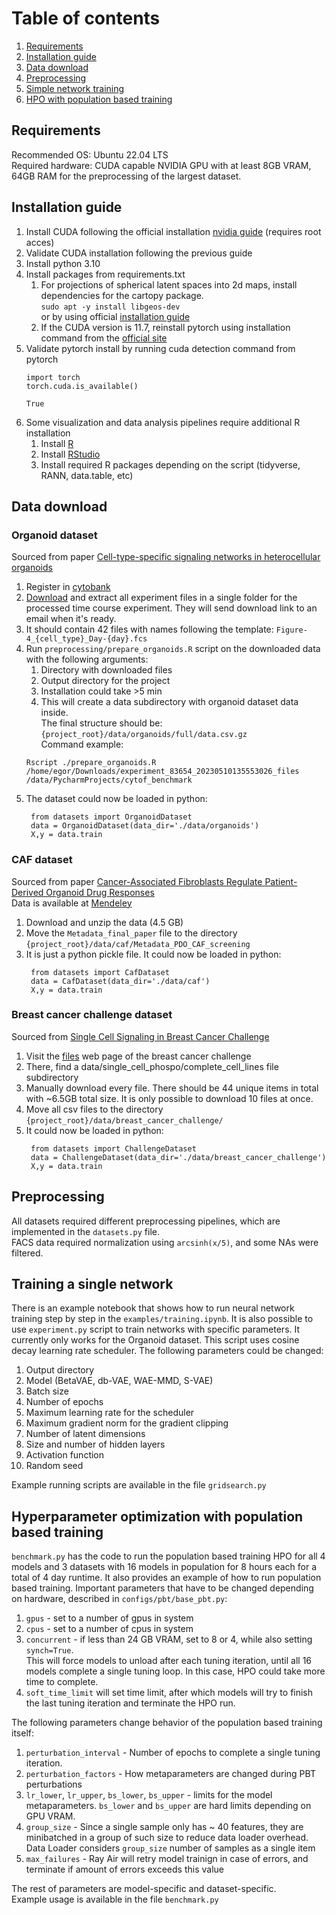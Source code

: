 # Table of contents
1. [Requirements](#requirements)
2. [Installation guide](#install)
3. [Data download](#download)
4. [Preprocessing](#preprocessing)
5. [Simple network training](#training)
6. [HPO with population based training](#pbt)

## Requirements <a name="requirements"/>
Recommended OS: Ubuntu 22.04 LTS  
Required hardware: CUDA capable NVIDIA GPU with at least 8GB VRAM, 64GB RAM for the preprocessing of the largest dataset.
## Installation guide <a name="install"/>
1. Install CUDA following the official installation [nvidia guide](https://docs.nvidia.com/cuda/cuda-installation-guide-linux/index.html) (requires root acces)
2. Validate CUDA installation following the previous guide
3. Install python 3.10 
4. Install packages from requirements.txt
   1. For projections of spherical latent spaces into 2d maps, install dependencies for the cartopy package.  
   `sudo apt -y install libgeos-dev`  
   or by using official [installation guide](https://scitools.org.uk/cartopy/docs/latest/installing.html)
   2. If the CUDA version is 11.7, reinstall pytorch using installation command from the [official site](https://pytorch.org/get-started/locally/)
5. Validate pytorch install by running cuda detection command from pytorch
    ```
    import torch 
    torch.cuda.is_available()
    ```
    ```
    True
    ```
6. Some visualization and data analysis pipelines require additional R installation
   1. Install [R](https://cloud.r-project.org/)
   2. Install [RStudio](https://posit.co/download/rstudio-desktop/)
   3. Install required R packages depending on the script (tidyverse, RANN, data.table, etc)
## Data download <a name="download"/>
### Organoid dataset
Sourced from paper [Cell-type-specific signaling networks in heterocellular organoids](https://www.nature.com/articles/s41592-020-0737-8)
1. Register in [cytobank](https://community.cytobank.org/) 
2. [Download](https://community.cytobank.org/cytobank/experiments/83654/download_files) and extract all experiment files in a single folder for the processed time course experiment. They will send download link to an email when it's ready.
3. It should contain 42 files with names following the template: `Figure-4_{cell_type}_Day-{day}.fcs`
4. Run `preprocessing/prepare_organoids.R` script on the downloaded data with the following arguments:
   1. Directory with downloaded files
   2. Output directory for the project
   3. Installation could take >5 min
   4. This will create a data subdirectory with organoid dataset data inside.  
   The final structure should be:
      `{project_root}/data/organoids/full/data.csv.gz`  
   Command example:
   ```
   Rscript ./prepare_organoids.R /home/egor/Downloads/experiment_83654_20230510135553026_files /data/PycharmProjects/cytof_benchmark
   ```
5. The dataset could now be loaded in python:
   ```
    from datasets import OrganoidDataset
    data = OrganoidDataset(data_dir='./data/organoids')
    X,y = data.train
   ```
### CAF dataset
Sourced from paper [Cancer-Associated Fibroblasts Regulate Patient-Derived Organoid Drug Responses](https://www.biorxiv.org/content/10.1101/2022.10.19.512668v2)  
Data is available at [Mendeley](https://data.mendeley.com/datasets/hc8gxwks3p)
1. Download and unzip the data (4.5 GB)
2. Move the `Metadata_final_paper` file to the directory `{project_root}/data/caf/Metadata_PDO_CAF_screening`
3. It is just a python pickle file. It could now be loaded in python:
   ```
    from datasets import CafDataset
    data = CafDataset(data_dir='./data/caf')
    X,y = data.train
   ```
### Breast cancer challenge dataset
Sourced from [Single Cell Signaling in Breast Cancer Challenge](https://www.synapse.org/#!Synapse:syn20366914/wiki/594730)  
1. Visit the [files](https://www.synapse.org/#!Synapse:syn20366914/files/) web page of the breast cancer challenge
2. There, find a data/single_cell_phospo/complete_cell_lines file subdirectory
3. Manually download every file. There should be 44 unique items in total with ~6.5GB total size. It is only possible to download 10 files at once.
4. Move all csv files to the directory `{project_root}/data/breast_cancer_challenge/`
5. It could now be loaded in python:
   ```
    from datasets import ChallengeDataset
    data = ChallengeDataset(data_dir='./data/breast_cancer_challenge')
    X,y = data.train
   ```
## Preprocessing <a name="preprocessing"/>
All datasets required different preprocessing pipelines, which are implemented in the `datasets.py` file.  
FACS data required normalization using `arcsinh(x/5)`, and some NAs were filtered.
## Training a single network <a name="training"/>
There is an example notebook that shows how to run neural network training step by step in the `examples/training.ipynb`.
It is also possible to use `experiment.py` script to train networks with specific parameters. It currently only works for the Organoid dataset.
This script uses cosine decay learning rate scheduler. The following parameters could be changed:
1. Output directory
2. Model (BetaVAE, db-VAE, WAE-MMD, S-VAE)
3. Batch size
4. Number of epochs
5. Maximum learning rate for the scheduler
6. Maximum gradient norm for the gradient clipping
7. Number of latent dimensions
8. Size and number of hidden layers
9. Activation function
10. Random seed

Example running scripts are available in the file `gridsearch.py`

## Hyperparameter optimization with population based training <a name="pbt"/>
`benchmark.py` has the code to run the population based training HPO for all 4 models and 3 datasets with 16 models in population for 8 hours each for a total of 4 day runtime.
It also provides an example of how to run population based training.
Important parameters that have to be changed depending on hardware, described in `configs/pbt/base_pbt.py`:
1. `gpus` - set to a number of gpus in system
2. `cpus` - set to a number of cpus in system
3. `concurrent` - if less than 24 GB VRAM, set to 8 or 4, while also setting `synch=True`.  
   This will force models to unload after each tuning iteration, until all 16 models complete a single tuning loop. In this case, HPO could take more time to complete.
4. `soft_time_limit` will set time limit, after which models will try to finish the last tuning iteration and terminate the HPO run.

The following parameters change behavior of the population based training itself:
1. `perturbation_interval` - Number of epochs to complete a single tuning iteration.
2. `perturbation_factors` - How metaparameters are changed during PBT perturbations
3. `lr_lower`, `lr_upper`, `bs_lower`, `bs_upper` - limits for the model metaparameters. `bs_lower` and `bs_upper` are hard limits depending on GPU VRAM.
4. `group_size` - Since a single sample only has ~ 40 features, they are minibatched in a group of such size to reduce data loader overhead. Data Loader considers `group_size` number of samples as a single item
5. `max_failures` - Ray Air will retry model trainign in case of errors, and terminate if amount of errors exceeds this value

The rest of parameters are model-specific and dataset-specific.  
Example usage is available in the file `benchmark.py`